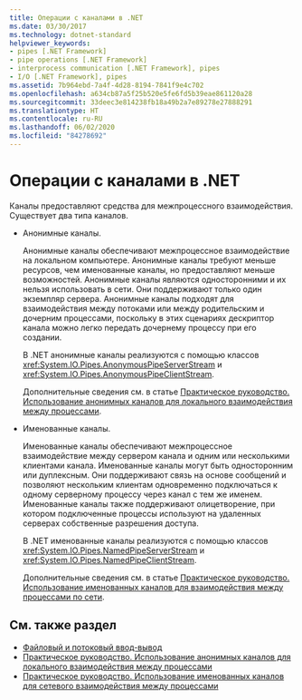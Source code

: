 ```yaml
---
title: Операции с каналами в .NET
ms.date: 03/30/2017
ms.technology: dotnet-standard
helpviewer_keywords:
- pipes [.NET Framework]
- pipe operations [.NET Framework]
- interprocess communication [.NET Framework], pipes
- I/O [.NET Framework], pipes
ms.assetid: 7b964ebd-7a4f-4d28-8194-7841f9e4c702
ms.openlocfilehash: a634cb87a5f25b520e5fe6fd5b39eae861120a28
ms.sourcegitcommit: 33deec3e814238fb18a49b2a7e89278e27888291
ms.translationtype: HT
ms.contentlocale: ru-RU
ms.lasthandoff: 06/02/2020
ms.locfileid: "84278692"
---
```

# <a name="pipe-operations-in-net"></a>Операции с каналами в .NET
Каналы предоставляют средства для межпроцессного взаимодействия. Существует два типа каналов.  
  
- Анонимные каналы.  
  
     Анонимные каналы обеспечивают межпроцессное взаимодействие на локальном компьютере. Анонимные каналы требуют меньше ресурсов, чем именованные каналы, но предоставляют меньше возможностей. Анонимные каналы являются односторонними и их нельзя использовать в сети. Они поддерживают только один экземпляр сервера. Анонимные каналы подходят для взаимодействия между потоками или между родительским и дочерним процессами, поскольку в этих сценариях дескриптор канала можно легко передать дочернему процессу при его создании.  
  
     В .NET анонимные каналы реализуются с помощью классов <xref:System.IO.Pipes.AnonymousPipeServerStream> и <xref:System.IO.Pipes.AnonymousPipeClientStream>.  
  
     Дополнительные сведения см. в статье [Практическое руководство. Использование анонимных каналов для локального взаимодействия между процессами](how-to-use-anonymous-pipes-for-local-interprocess-communication.md).  
  
- Именованные каналы.  
  
     Именованные каналы обеспечивают межпроцессное взаимодействие между сервером канала и одним или несколькими клиентами канала. Именованные каналы могут быть односторонним или дуплексным. Они поддерживают связь на основе сообщений и позволяют нескольким клиентам одновременно подключаться к одному серверному процессу через канал с тем же именем. Именованные каналы также поддерживают олицетворение, при котором подключенные процессы используют на удаленных серверах собственные разрешения доступа.  
  
     В .NET именованные каналы реализуются с помощью классов <xref:System.IO.Pipes.NamedPipeServerStream> и <xref:System.IO.Pipes.NamedPipeClientStream>.  
  
     Дополнительные сведения см. в статье [Практическое руководство. Использование именованных каналов для взаимодействия между процессами по сети](how-to-use-named-pipes-for-network-interprocess-communication.md).  
  
## <a name="see-also"></a>См. также раздел

- [Файловый и потоковый ввод-вывод](index.md)
- [Практическое руководство. Использование анонимных каналов для локального взаимодействия между процессами](how-to-use-anonymous-pipes-for-local-interprocess-communication.md)
- [Практическое руководство. Использование именованных каналов для сетевого взаимодействия между процессами](how-to-use-named-pipes-for-network-interprocess-communication.md)
